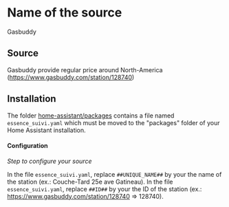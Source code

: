 # Name of the source
Gasbuddy


## Source
Gasbuddy provide regular price around North-America (https://www.gasbuddy.com/station/128740)

## Installation

The folder [home-assistant/packages](home-assistant/packages) contains a file named `essence_suivi.yaml` which must be moved to the "packages" folder of your Home Assistant installation.


#### Configuration

*Step to configure your source*

In the file `essence_suivi.yaml`, replace `##UNIQUE_NAME##` by your the name of the station (ex.: Couche-Tard 25e ave Gatineau).
In the file `essence_suivi.yaml`, replace `##ID##` by your the ID of the station (ex.: https://www.gasbuddy.com/station/128740 => 128740).
